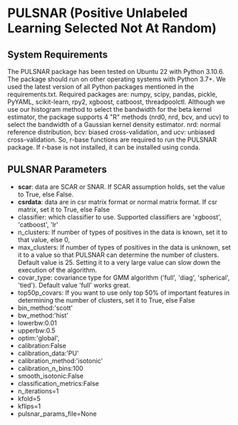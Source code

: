 # PULSNAR (Positive Unlabeled Learning Selected Not At Random)

## System Requirements
The PULSNAR package has been tested on Ubuntu 22 with Python 3.10.6. The package should run on other operating systems with Python 3.7+. We used the latest version of all Python packages mentioned in the requirements.txt. Required packages are: numpy, scipy, pandas, pickle, PyYAML, scikit-learn, rpy2, xgboost, catboost, threadpoolctl.
Although we use our histogram method to select the bandwidth for the beta kernel estimator, the package supports 4 "R" methods (nrd0, nrd, bcv, and ucv) to select the bandwidth of a Gaussian kernel density estimator. nrd: normal reference distribution, bcv: biased cross-validation, and ucv: unbiased cross-validation. So, r-base functions are required to run the PULSNAR package. If r-base is not installed, it can be installed using conda.

## PULSNAR Parameters
- **scar**: data are SCAR or SNAR. If SCAR assumption holds, set the value to True, else False.
- **csrdata**: data are in csr matrix format or normal matrix format. If csr matrix, set it to True, else False
- classifier: which classifier to use. Supported classifiers are 'xgboost', 'catboost', 'lr'
- n_clusters: If number of types of positives in the data is known, set it to that value, else 0, 
- max_clusters: If number of types of positives in the data is unknown, set it to a value so that PULSNAR can determine the number of clusters. Default value is 25. Setting it to a very large value can slow down the execution of the algorithm.
- covar_type: covariance type for GMM algorithm ('full', 'diag', 'spherical', 'tied'). Default value 'full' works great.
- top50p_covars: If you want to use only top 50% of important features in determining the number of clusters, set it to True, else False
- bin_method:'scott'
- bw_method:'hist'
- lowerbw:0.01
- upperbw:0.5
- optim:'global',
- calibration:False
- calibration_data:'PU'
- calibration_method:'isotonic'
- calibration_n_bins:100
- smooth_isotonic:False
- classification_metrics:False
- n_iterations=1
- kfold=5
- kflips=1
- pulsnar_params_file=None

